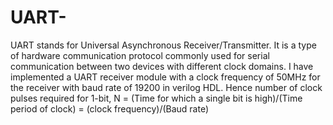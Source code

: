 # UART-
UART stands for Universal Asynchronous Receiver/Transmitter. It is a type of hardware communication protocol commonly used for serial communication between two devices with different clock domains.
I have implemented a UART receiver module with a clock frequency of 50MHz for the receiver with  baud rate of 19200 in verilog HDL.
Hence number of clock pulses required for 1-bit, N = (Time for which a single bit is high)/(Time period of clock)
                                                = (clock frequency)/(Baud rate)
